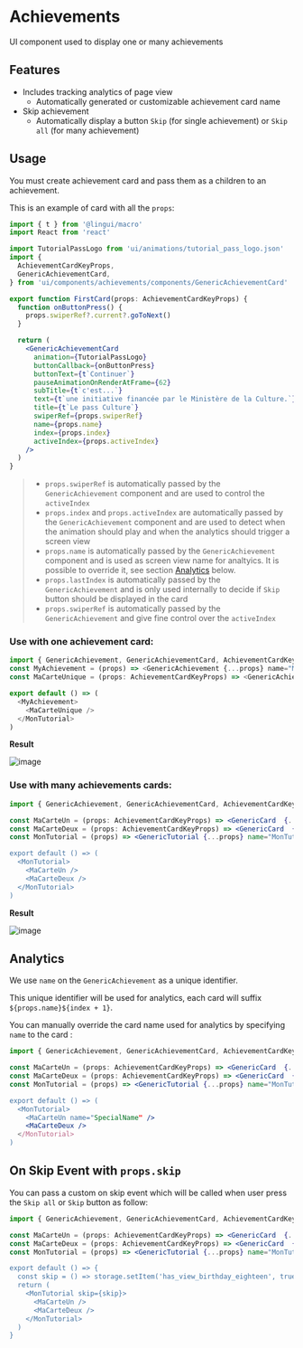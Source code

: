 # Achievements

UI component used to display one or many achievements

## Features

- Includes tracking analytics of page view
  - Automatically generated or customizable achievement card name
- Skip achievement
  - Automatically display a button `Skip` (for single achievement) or `Skip all` (for many achievement)

## Usage

You must create achievement card and pass them as a children to an achievement.

This is an example of card with all the `props`:

```jsx
import { t } from '@lingui/macro'
import React from 'react'

import TutorialPassLogo from 'ui/animations/tutorial_pass_logo.json'
import {
  AchievementCardKeyProps,
  GenericAchievementCard,
} from 'ui/components/achievements/components/GenericAchievementCard'

export function FirstCard(props: AchievementCardKeyProps) {
  function onButtonPress() {
    props.swiperRef?.current?.goToNext()
  }

  return (
    <GenericAchievementCard
      animation={TutorialPassLogo}
      buttonCallback={onButtonPress}
      buttonText={t`Continuer`}
      pauseAnimationOnRenderAtFrame={62}
      subTitle={t`c'est...`}
      text={t`une initiative financée par le Ministère de la Culture.`}
      title={t`Le pass Culture`}
      swiperRef={props.swiperRef}
      name={props.name}
      index={props.index}
      activeIndex={props.activeIndex}
    />
  )
}
```

> - `props.swiperRef` is automatically passed by the `GenericAchievement` component and are used to control the `activeIndex`
> - `props.index` and `props.activeIndex` are automatically passed by the `GenericAchievement` component and are used to detect when the animation should play
>   and when the analytics should trigger a screen view
> - `props.name` is automatically passed by the `GenericAchievement` component and is used as screen view name for analtyics. It is possible to override it, see section [Analytics](#analytics) below.
> - `props.lastIndex` is automatically passed by the `GenericAchievement` and is only used internally to decide if `Skip` button should be displayed in the card
> - `props.swiperRef` is automatically passed by the `GenericAchievement` and give fine control over the `activeIndex`

### Use with one achievement card:

```typescript jsx
import { GenericAchievement, GenericAchievementCard, AchievementCardKeyProps } from 'ui/components/achievements'
const MyAchievement = (props) => <GenericAchievement {...props} name="MonTutorial />
const MaCarteUnique = (props: AchievementCardKeyProps) => <GenericAchievementCard  {...props} />

export default () => (
  <MyAchievement>
    <MaCarteUnique />
  </MonTutorial>
)
```

**Result**

![image](https://user-images.githubusercontent.com/1866564/107704033-e5ccfc80-6cbc-11eb-982d-2bd631a751fd.png)

### Use with many achievements cards:

```jsx
import { GenericAchievement, GenericAchievementCard, AchievementCardKeyProps } from 'ui/components/achievements'

const MaCarteUn = (props: AchievementCardKeyProps) => <GenericCard  {...props} />
const MaCarteDeux = (props: AchievementCardKeyProps) => <GenericCard  {...props} />
const MonTutorial = (props) => <GenericTutorial {...props} name="MonTutorial />

export default () => (
  <MonTutorial>
    <MaCarteUn />
    <MaCarteDeux />
  </MonTutorial>
)
```

**Result**

![image](https://user-images.githubusercontent.com/1866564/107508236-fee08b00-6ba0-11eb-991d-e786ff0cca3e.png)

## Analytics

We use `name` on the `GenericAchievement` as a unique identifier.

This unique identifier will be used for analytics, each card will suffix `${props.name}${index + 1}`.

You can manually override the card name used for analytics by specifying `name` to the card :

```jsx
import { GenericAchievement, GenericAchievementCard, AchievementCardKeyProps } from 'ui/components/achievements'

const MaCarteUn = (props: AchievementCardKeyProps) => <GenericCard  {...props} />
const MaCarteDeux = (props: AchievementCardKeyProps) => <GenericCard  {...props} />
const MonTutorial = (props) => <GenericTutorial {...props} name="MonTutorial />

export default () => (
  <MonTutorial>
    <MaCarteUn name="SpecialName" />
    <MaCarteDeux />
  </MonTutorial>
)
```

## On Skip Event with `props.skip`

You can pass a custom on skip event which will be called when user press the `Skip all` or `Skip` button as follow:

```jsx
import { GenericAchievement, GenericAchievementCard, AchievementCardKeyProps } from 'ui/components/achievements'

const MaCarteUn = (props: AchievementCardKeyProps) => <GenericCard  {...props} />
const MaCarteDeux = (props: AchievementCardKeyProps) => <GenericCard  {...props} />
const MonTutorial = (props) => <GenericTutorial {...props} name="MonTutorial />

export default () => {
  const skip = () => storage.setItem('has_view_birthday_eighteen', true)
  return (
    <MonTutorial skip={skip}>
      <MaCarteUn />
      <MaCarteDeux />
    </MonTutorial>
  )
}
```
